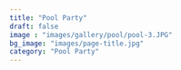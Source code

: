 ```yaml
---
title: "Pool Party"
draft: false
image : "images/gallery/pool/pool-3.JPG"
bg_image: "images/page-title.jpg"
category: "Pool Party"
---
```

